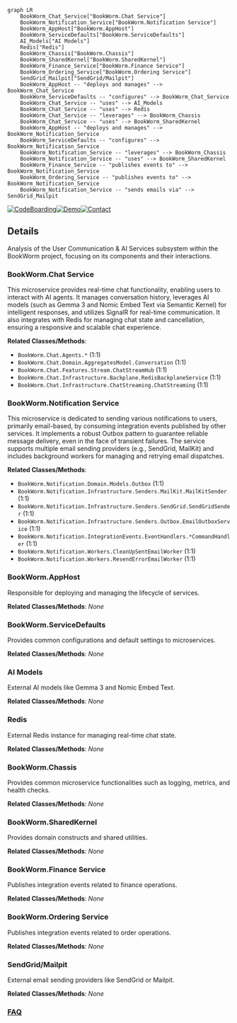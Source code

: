 ```mermaid
graph LR
    BookWorm_Chat_Service["BookWorm.Chat Service"]
    BookWorm_Notification_Service["BookWorm.Notification Service"]
    BookWorm_AppHost["BookWorm.AppHost"]
    BookWorm_ServiceDefaults["BookWorm.ServiceDefaults"]
    AI_Models["AI Models"]
    Redis["Redis"]
    BookWorm_Chassis["BookWorm.Chassis"]
    BookWorm_SharedKernel["BookWorm.SharedKernel"]
    BookWorm_Finance_Service["BookWorm.Finance Service"]
    BookWorm_Ordering_Service["BookWorm.Ordering Service"]
    SendGrid_Mailpit["SendGrid/Mailpit"]
    BookWorm_AppHost -- "deploys and manages" --> BookWorm_Chat_Service
    BookWorm_ServiceDefaults -- "configures" --> BookWorm_Chat_Service
    BookWorm_Chat_Service -- "uses" --> AI_Models
    BookWorm_Chat_Service -- "uses" --> Redis
    BookWorm_Chat_Service -- "leverages" --> BookWorm_Chassis
    BookWorm_Chat_Service -- "uses" --> BookWorm_SharedKernel
    BookWorm_AppHost -- "deploys and manages" --> BookWorm_Notification_Service
    BookWorm_ServiceDefaults -- "configures" --> BookWorm_Notification_Service
    BookWorm_Notification_Service -- "leverages" --> BookWorm_Chassis
    BookWorm_Notification_Service -- "uses" --> BookWorm_SharedKernel
    BookWorm_Finance_Service -- "publishes events to" --> BookWorm_Notification_Service
    BookWorm_Ordering_Service -- "publishes events to" --> BookWorm_Notification_Service
    BookWorm_Notification_Service -- "sends emails via" --> SendGrid_Mailpit
```

[![CodeBoarding](https://img.shields.io/badge/Generated%20by-CodeBoarding-9cf?style=flat-square)](https://github.com/CodeBoarding/GeneratedOnBoardings)[![Demo](https://img.shields.io/badge/Try%20our-Demo-blue?style=flat-square)](https://www.codeboarding.org/demo)[![Contact](https://img.shields.io/badge/Contact%20us%20-%20contact@codeboarding.org-lightgrey?style=flat-square)](mailto:contact@codeboarding.org)

## Details

Analysis of the User Communication & AI Services subsystem within the BookWorm project, focusing on its components and their interactions.

### BookWorm.Chat Service
This microservice provides real-time chat functionality, enabling users to interact with AI agents. It manages conversation history, leverages AI models (such as Gemma 3 and Nomic Embed Text via Semantic Kernel) for intelligent responses, and utilizes SignalR for real-time communication. It also integrates with Redis for managing chat state and cancellation, ensuring a responsive and scalable chat experience.


**Related Classes/Methods**:

- `BookWorm.Chat.Agents.*` (1:1)
- `BookWorm.Chat.Domain.AggregatesModel.Conversation` (1:1)
- `BookWorm.Chat.Features.Stream.ChatStreamHub` (1:1)
- `BookWorm.Chat.Infrastructure.Backplane.RedisBackplaneService` (1:1)
- `BookWorm.Chat.Infrastructure.ChatStreaming.ChatStreaming` (1:1)


### BookWorm.Notification Service
This microservice is dedicated to sending various notifications to users, primarily email-based, by consuming integration events published by other services. It implements a robust Outbox pattern to guarantee reliable message delivery, even in the face of transient failures. The service supports multiple email sending providers (e.g., SendGrid, MailKit) and includes background workers for managing and retrying email dispatches.


**Related Classes/Methods**:

- `BookWorm.Notification.Domain.Models.Outbox` (1:1)
- `BookWorm.Notification.Infrastructure.Senders.MailKit.MailKitSender` (1:1)
- `BookWorm.Notification.Infrastructure.Senders.SendGrid.SendGridSender` (1:1)
- `BookWorm.Notification.Infrastructure.Senders.Outbox.EmailOutboxService` (1:1)
- `BookWorm.Notification.IntegrationEvents.EventHandlers.*CommandHandler` (1:1)
- `BookWorm.Notification.Workers.CleanUpSentEmailWorker` (1:1)
- `BookWorm.Notification.Workers.ResendErrorEmailWorker` (1:1)


### BookWorm.AppHost
Responsible for deploying and managing the lifecycle of services.


**Related Classes/Methods**: _None_

### BookWorm.ServiceDefaults
Provides common configurations and default settings to microservices.


**Related Classes/Methods**: _None_

### AI Models
External AI models like Gemma 3 and Nomic Embed Text.


**Related Classes/Methods**: _None_

### Redis
External Redis instance for managing real-time chat state.


**Related Classes/Methods**: _None_

### BookWorm.Chassis
Provides common microservice functionalities such as logging, metrics, and health checks.


**Related Classes/Methods**: _None_

### BookWorm.SharedKernel
Provides domain constructs and shared utilities.


**Related Classes/Methods**: _None_

### BookWorm.Finance Service
Publishes integration events related to finance operations.


**Related Classes/Methods**: _None_

### BookWorm.Ordering Service
Publishes integration events related to order operations.


**Related Classes/Methods**: _None_

### SendGrid/Mailpit
External email sending providers like SendGrid or Mailpit.


**Related Classes/Methods**: _None_



### [FAQ](https://github.com/CodeBoarding/GeneratedOnBoardings/tree/main?tab=readme-ov-file#faq)